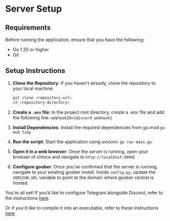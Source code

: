 # Server Setup

## Requirements
Before running the application, ensure that you have the following:

- Go 1.20 or higher
- Git

## Setup Instructions

1. **Clone the Repository**:
   If you haven't already, clone the repository to your local machine:
   ```bash
   git clone <repository-url>
   cd <repository-directory>

2. **Create a `.env` file**:
    In the project root directory, create a .env file and add the following line:
    `webhookID={discord webhook}`

3. **Install Dependencies**:
    Install the required dependencies from go.mod
   `go mod tidy`

4. **Run the script**:
    Start the application using uvicorn:
   ``go run main.go``

5. **Open it in a web browser**:
    Once the server is running, open your browser of choice and navigate to `http://localhost:9094`)

6. **Configure goober**:
    Once you've confirmed that the server is running, navigate to your existing goober install. Inside `config.py`, update the `VERSION_URL` variable to point to the domain where goober central is hosted.

You're all set!
If you’d like to configure Telegram alongside Discord, refer to the instructions [here](https://github.com/WhatDidYouExpect/goober-central/blob/master/TELEGRAM.md).

Or if you'd like to compile it into an executable, refer to these instructions [here](https://https://github.com/WhatDidYouExpect/goober-central/blob/master/COMPILING.md)
